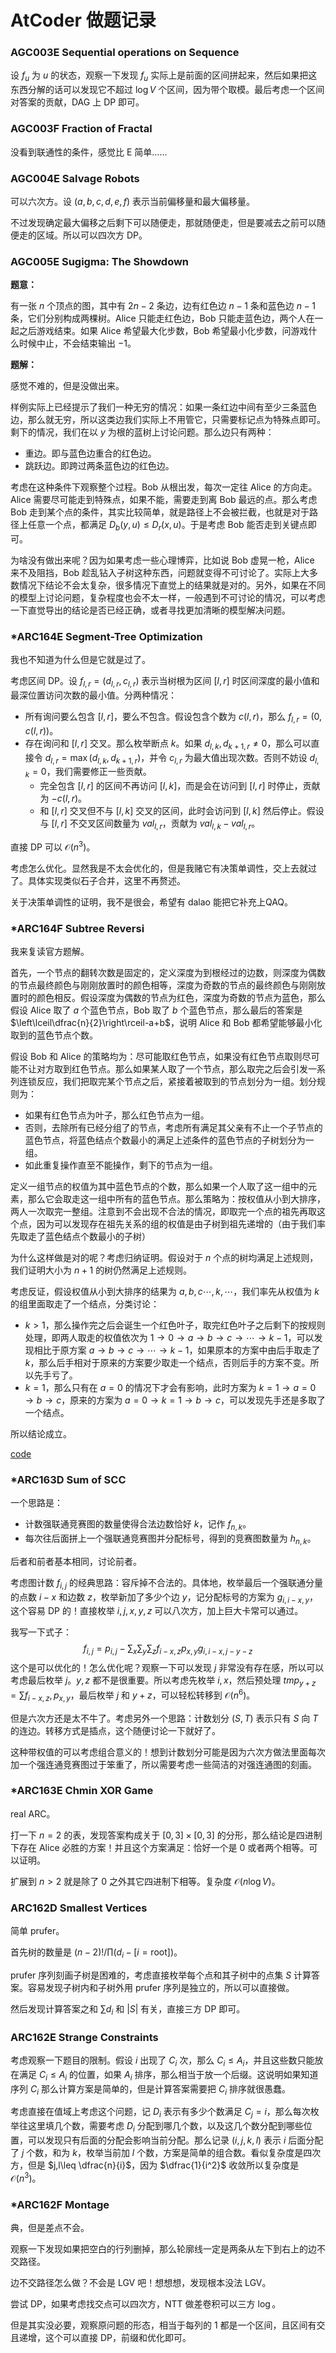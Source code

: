 # AtCoder 做题记录

### AGC003E Sequential operations on Sequence

设 $f_u$ 为 $u$ 的状态，观察一下发现 $f_u$ 实际上是前面的区间拼起来，然后如果把这东西分解的话可以发现它不超过 $\log V$ 个区间，因为带个取模。最后考虑一个区间对答案的贡献，DAG 上 DP 即可。

### AGC003F Fraction of Fractal

没看到联通性的条件，感觉比 E 简单……

### AGC004E Salvage Robots

可以六次方。设 $(a,b,c,d,e,f)$ 表示当前偏移量和最大偏移量。

不过发现确定最大偏移之后剩下可以随便走，那就随便走，但是要减去之前可以随便走的区域。所以可以四次方 DP。

### AGC005E Sugigma: The Showdown

**题意：**

有一张 $n$ 个顶点的图，其中有 $2n-2$ 条边，边有红色边 $n-1$ 条和蓝色边 $n-1$ 条，它们分别构成两棵树。Alice 只能走红色边，Bob 只能走蓝色边，两个人在一起之后游戏结束。如果 Alice 希望最大化步数，Bob 希望最小化步数，问游戏什么时候中止，不会结束输出 $-1$。

**题解：**

感觉不难的，但是没做出来。

样例实际上已经提示了我们一种无穷的情况：如果一条红边中间有至少三条蓝色边，那么就无穷，所以这类边我们实际上不用管它，只需要标记点为特殊点即可。剩下的情况，我们在以 $y$ 为根的蓝树上讨论问题。那么边只有两种：

* 重边。即与蓝色边重合的红色边。
* 跳跃边。即跨过两条蓝色边的红色边。

考虑在这种条件下观察整个过程。Bob 从根出发，每次一定往 Alice 的方向走。Alice 需要尽可能走到特殊点，如果不能，需要走到离 Bob 最远的点。那么考虑 Bob 走到某个点的条件，其实比较简单，就是路径上不会被拦截，也就是对于路径上任意一个点，都满足 $D_b(y,u)\leq D_r(x,u)$。于是考虑 Bob 能否走到关键点即可。

为啥没有做出来呢？因为如果考虑一些心理博弈，比如说 Bob 虚晃一枪，Alice 来不及阻挡，Bob 趁乱钻入子树这种东西，问题就变得不可讨论了。实际上大多数情况下结论不会太复杂，很多情况下直觉上的结果就是对的。另外，如果在不同的模型上讨论问题，复杂程度也会不太一样，一般遇到不可讨论的情况，可以考虑一下直觉导出的结论是否已经正确，或者寻找更加清晰的模型解决问题。

### *ARC164E Segment-Tree Optimization

我也不知道为什么但是它就是过了。

考虑区间 DP。设 $f_{l,r}=(d_{l,r},c_{l,r})$ 表示当树根为区间 $[l,r]$ 时区间深度的最小值和最深位置访问次数的最小值。分两种情况：

* 所有询问要么包含 $[l,r]$，要么不包含。假设包含个数为 $c(l,r)$，那么 $f_{l,r}=(0,c(l,r))$。
* 存在询问和 $[l,r]$ 交叉。那么枚举断点 $k$。如果 $d_{l,k},d_{k+1,r}\neq 0$，那么可以直接令 $d_{l,r}=\max(d_{l,k},d_{k+1,r})$，并令 $c_{l,r}$ 为最大值出现次数。否则不妨设 $d_{l,k}=0$，我们需要修正一些贡献。
  * 完全包含 $[l,r]$ 的区间不再访问 $[l,k]$，而是会在访问到 $[l,r]$ 时停止，贡献为 $-c(l,r)$。
  * 和 $[l,r]$ 交叉但不与 $[l,k]$ 交叉的区间，此时会访问到 $[l,k]$ 然后停止。假设与 $[l,r]$ 不交叉区间数量为 $val_{l,r}$，贡献为 $val_{l,k}-val_{l,r}$。

直接 DP 可以 $\mathcal{O}(n^3)$。

考虑怎么优化。显然我是不太会优化的，但是我赌它有决策单调性，交上去就过了。具体实现类似石子合并，这里不再赘述。

关于决策单调性的证明，我不是很会，希望有 dalao 能把它补充上QAQ。

### *ARC164F Subtree Reversi

我来复读官方题解。

首先，一个节点的翻转次数是固定的，定义深度为到根经过的边数，则深度为偶数的节点最终颜色与刚刚放置时的颜色相等，深度为奇数的节点的最终颜色与刚刚放置时的颜色相反。假设深度为偶数的节点为红色，深度为奇数的节点为蓝色，那么假设 Alice 取了 $a$ 个蓝色节点，Bob 取了 $b$ 个蓝色节点，那么最后的答案是 $\left\lceil\dfrac{n}{2}\right\rceil-a+b$，说明 Alice 和 Bob 都希望能够最小化取到的蓝色节点个数。

假设 Bob 和 Alice 的策略均为：尽可能取红色节点，如果没有红色节点取则尽可能不让对方取到红色节点。那么如果某人取了一个节点，那么取完之后会引发一系列连锁反应，我们把取完某个节点之后，紧接着被取到的节点划分为一组。划分规则为：

* 如果有红色节点为叶子，那么红色节点为一组。
* 否则，去除所有已经分组了的节点，考虑所有满足其父亲有不止一个子节点的蓝色节点，将蓝色结点个数最小的满足上述条件的蓝色节点的子树划分为一组。
* 如此重复操作直至不能操作，剩下的节点为一组。

定义一组节点的权值为其中蓝色节点的个数，那么如果一个人取了这一组中的元素，那么它会取走这一组中所有的蓝色节点。那么策略为：按权值从小到大排序，两人一次取完一整组。注意到不会出现不合法的情况，即取完一个点的祖先再取这个点，因为可以发现存在祖先关系的组的权值是由子树到祖先递增的（由于我们率先取走了蓝色结点个数最小的子树）

为什么这样做是对的呢？考虑归纳证明。假设对于 $n$ 个点的树均满足上述规则，我们证明大小为 $n+1$ 的树仍然满足上述规则。

考虑反证，假设权值从小到大排序的结果为 $a,b,c\cdots,k,\cdots$，我们率先从权值为 $k$ 的组里面取走了一个结点，分类讨论：

* $k>1$，那么操作完之后会诞生一个红色叶子，取完红色叶子之后剩下的按规则处理，即两人取走的权值依次为 $1\to 0\to a\to b\to c\to \cdots \to k-1$，可以发现相比于原方案 $a\to b\to c\to \cdots \to k-1$，如果原本的方案中由后手取走了 $k$，那么后手相对于原来的方案要少取走一个结点，否则后手的方案不变。所以先手亏了。
* $k=1$，那么只有在 $a=0$ 的情况下才会有影响，此时方案为 $k=1\to a=0\to b\to c$，原来的方案为 $a=0\to k=1\to b\to c$，可以发现先手还是多取了一个结点。

所以结论成立。

[code](https://atcoder.jp/contests/arc164/submissions/43544520)

### *ARC163D Sum of SCC

一个思路是：

* 计数强联通竞赛图的数量使得合法边数恰好 $k$，记作 $f_{n,k}$。
* 每次往后面拼上一个强联通竞赛图并分配标号，得到的竞赛图数量为 $h_{n,k}$。

后者和前者基本相同，讨论前者。

考虑图计数 $f_{i,j}$ 的经典思路：容斥掉不合法的。具体地，枚举最后一个强联通分量的点数 $i-x$ 和边数 $z$，枚举新加了多少个边 $y$，记分配标号的方案为 $g_{i,i-x,y}$，这个容易 DP 的！直接枚举 $i,j,x,y,z$ 可以八次方，加上巨大卡常可以通过。

我写一下式子：
$$
f_{i,j}=p_{i,j}-\sum_{x}\sum_y\sum_z f_{i-x,z}p_{x,y}g_{i,i-x,j-y-z}
$$
这个是可以优化的！怎么优化呢？观察一下可以发现 $j$ 非常没有存在感，所以可以考虑最后枚举 $j$。$y,z$ 都不是很重要。所以考虑先枚举 $i,x$，然后预处理 $tmp_{y+z}=\sum f_{i-x,z},p_{x,y}$，最后枚举 $j$ 和 $y+z$，可以轻松转移到 $\mathcal{O}(n^6)$。

但是六次方还是太不牛了。考虑另外一个思路：计数划分 $(S,T)$ 表示只有 $S$ 向 $T$ 的连边。转移方式是插点，这个随便讨论一下就好了。

这种带权值的可以考虑组合意义的！想到计数划分可能是因为六次方做法里面每次加一个强连通竞赛图过于笨重了，所以需要考虑一些简洁的对强连通图的刻画。

### *ARC163E Chmin XOR Game

real ARC。

打一下 $n=2$ 的表，发现答案构成关于 $[0,3]\times [0,3]$ 的分形，那么结论是四进制下存在 Alice 必胜的方案！并且这个方案满足：恰好一个是 $0$ 或者两个相等。可以证明。

扩展到 $n>2$ 就是除了 $0$ 之外其它四进制下相等。复杂度 $\mathcal{O}(n\log V)$。

### ARC162D **Smallest Vertices**

简单 prufer。

首先树的数量是 $(n-2)!/\prod(d_i-[i=\text{root}])$。

prufer 序列刻画子树是困难的，考虑直接枚举每个点和其子树中的点集 $S$ 计算答案。容易发现子树内和子树外用 prufer 序列是独立的，所以可以直接做。

然后发现计算答案之和 $\sum d_i$ 和 $|S|$ 有关，直接三方 DP 即可。

### ARC162E **Strange Constraints**

考虑观察一下题目的限制。假设 $i$ 出现了 $C_i$ 次，那么 $C_i\leq A_i$，并且这些数只能放在满足 $C_i\leq A_i$ 的位置，如果 $A_i$ 排序，那么相当于放一个后缀。这说明如果知道序列 $C_i$ 那么计算方案是简单的，但是计算答案需要把 $C_i$ 排序就很愚蠢。

考虑直接在值域上考虑这个问题，记 $D_i$ 表示有多少个数满足 $C_j=i$，那么每次枚举往这里填几个数，需要考虑 $D_i$ 分配到哪几个数，以及这几个数分配到哪些位置，可以发现只有后面的分配会影响当前分配。那么记录 $(i,j,k,l)$ 表示 $i$ 后面分配了 $j$ 个数，和为 $k$，枚举当前加 $l$ 个数，方案是简单的组合数。看似复杂度是四次方，但是 $j,l\leq \dfrac{n}{i}$，因为 $\dfrac{1}{i^2}$ 收敛所以复杂度是 $\mathcal{O}(n^3)$。

### *ARC162F Montage

典，但是差点不会。

观察一下发现如果把空白的行列删掉，那么轮廓线一定是两条从左下到右上的边不交路径。

边不交路径怎么做？不会是 LGV 吧！想想想，发现根本没法 LGV。

尝试 DP，如果考虑找交点可以四次方，NTT 做差卷积可以三方 $\log$。

但是其实没必要，观察原问题的形态，相当于每列的 $1$ 都是一个区间，且区间有交且递增，这个可以直接 DP，前缀和优化即可。